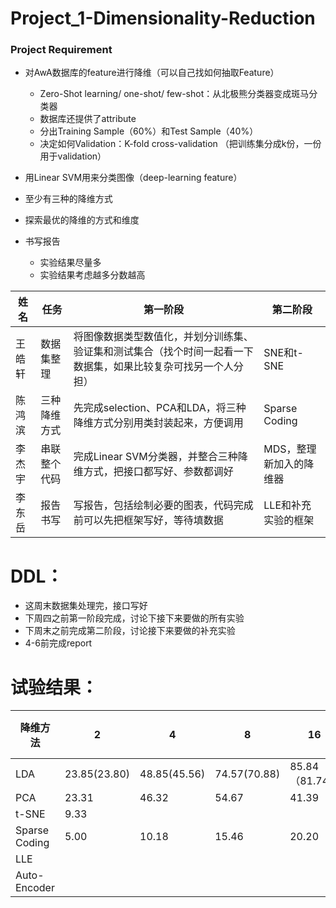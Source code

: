 # Project_1-Dimensionality-Reduction
### Project Requirement

- 对AwA数据库的feature进行降维（可以自己找如何抽取Feature）
  - Zero-Shot learning/ one-shot/ few-shot：从北极熊分类器变成斑马分类器
  - 数据库还提供了attribute
  - 分出Training Sample（60%）和Test Sample（40%）
  - 决定如何Validation：K-fold cross-validation （把训练集分成k份，一份用于validation）

- 用Linear SVM用来分类图像（deep-learning feature）

- 至少有三种的降维方式
- 探索最优的降维的方式和维度
- 书写报告
  - 实验结果尽量多
  - 实验结果考虑越多分数越高
  
  
 姓名| 任务| 第一阶段 | 第二阶段 |
-|-|-|-
王皓轩 | 数据集整理 | 将图像数据类型数值化，并划分训练集、验证集和测试集合（找个时间一起看一下数据集，如果比较复杂可找另一个人分担）| SNE和t-SNE |
陈鸿滨 | 三种降维方式 | 先完成selection、PCA和LDA，将三种降维方式分别用类封装起来，方便调用 | Sparse Coding |
李杰宇 | 串联整个代码 | 完成Linear SVM分类器，并整合三种降维方式，把接口都写好、参数都调好 | MDS，整理新加入的降维器 |
李东岳 | 报告书写 | 写报告，包括绘制必要的图表，代码完成前可以先把框架写好，等待填数据 | LLE和补充实验的框架 |

# DDL：
+ 这周末数据集处理完，接口写好
+ 下周四之前第一阶段完成，讨论下接下来要做的所有实验
+ 下周末之前完成第二阶段，讨论接下来要做的补充实验
+ 4-6前完成report

# 试验结果：
降维方法 | 2 | 4 | 8 | 16 | 32 | 64（LDA：49） | 128 | 256 | 512 | 1024 |
-|-|-|-|-|-|-|-|-|-|-
LDA|23.85(23.80)|48.85(45.56)|74.57(70.88)|85.84（81.74）|90.65（86.87）|91.54（88.53）|-|-|-|-|
PCA|23.31|46.32|54.67|41.39|39.96|51.71|71.80|88.20|92.71|92.92|
t-SNE|9.33||||||||||
Sparse Coding|5.00|10.18|15.46|20.20|||||||
LLE|||||||||||
Auto-Encoder|||||||||||

